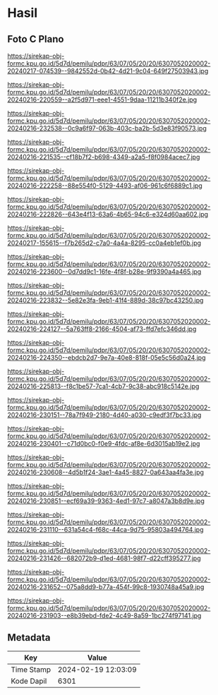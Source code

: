# Hasil

## Foto C Plano

https://sirekap-obj-formc.kpu.go.id/5d7d/pemilu/pdpr/63/07/05/20/20/6307052020002-20240217-074539--9842552d-0b42-4d21-9c04-649f27503943.jpg

https://sirekap-obj-formc.kpu.go.id/5d7d/pemilu/pdpr/63/07/05/20/20/6307052020002-20240216-220559--a2f5d971-eee1-4551-9daa-11211b340f2e.jpg

https://sirekap-obj-formc.kpu.go.id/5d7d/pemilu/pdpr/63/07/05/20/20/6307052020002-20240216-232538--0c9a6f97-063b-403c-ba2b-5d3e83f90573.jpg

https://sirekap-obj-formc.kpu.go.id/5d7d/pemilu/pdpr/63/07/05/20/20/6307052020002-20240216-221535--cf18b7f2-b698-4349-a2a5-f8f0984acec7.jpg

https://sirekap-obj-formc.kpu.go.id/5d7d/pemilu/pdpr/63/07/05/20/20/6307052020002-20240216-222258--88e554f0-5129-4493-af06-961c6f6889c1.jpg

https://sirekap-obj-formc.kpu.go.id/5d7d/pemilu/pdpr/63/07/05/20/20/6307052020002-20240216-222826--643e4f13-63a6-4b65-94c6-e324d60aa602.jpg

https://sirekap-obj-formc.kpu.go.id/5d7d/pemilu/pdpr/63/07/05/20/20/6307052020002-20240217-155615--f7b265d2-c7a0-4a4a-8295-cc0a4eb1ef0b.jpg

https://sirekap-obj-formc.kpu.go.id/5d7d/pemilu/pdpr/63/07/05/20/20/6307052020002-20240216-223600--0d7dd9c1-16fe-4f8f-b28e-9f9390a4a465.jpg

https://sirekap-obj-formc.kpu.go.id/5d7d/pemilu/pdpr/63/07/05/20/20/6307052020002-20240216-223832--5e82e3fa-9eb1-41f4-889d-38c97bc43250.jpg

https://sirekap-obj-formc.kpu.go.id/5d7d/pemilu/pdpr/63/07/05/20/20/6307052020002-20240216-224127--5a763ff8-2166-4504-af73-ffd7efc346dd.jpg

https://sirekap-obj-formc.kpu.go.id/5d7d/pemilu/pdpr/63/07/05/20/20/6307052020002-20240216-224350--ebdcb2d7-9e7a-40e8-818f-05e5c56d0a24.jpg

https://sirekap-obj-formc.kpu.go.id/5d7d/pemilu/pdpr/63/07/05/20/20/6307052020002-20240216-225813--f8c1be57-7ca1-4cb7-9c38-abc918c5142e.jpg

https://sirekap-obj-formc.kpu.go.id/5d7d/pemilu/pdpr/63/07/05/20/20/6307052020002-20240216-230151--78a7f949-2180-4d40-a030-c9edf3f7bc33.jpg

https://sirekap-obj-formc.kpu.go.id/5d7d/pemilu/pdpr/63/07/05/20/20/6307052020002-20240216-230401--c71d0bc0-f0e9-4fdc-af8e-6d3015ab19e2.jpg

https://sirekap-obj-formc.kpu.go.id/5d7d/pemilu/pdpr/63/07/05/20/20/6307052020002-20240216-230608--4d5b1f24-3ae1-4a45-8827-0a643aa4fa3e.jpg

https://sirekap-obj-formc.kpu.go.id/5d7d/pemilu/pdpr/63/07/05/20/20/6307052020002-20240216-230851--ecf69a39-9363-4ed1-97c7-a8047a3b8d9e.jpg

https://sirekap-obj-formc.kpu.go.id/5d7d/pemilu/pdpr/63/07/05/20/20/6307052020002-20240216-231110--631a54c4-f68c-44ca-9d75-95803a494764.jpg

https://sirekap-obj-formc.kpu.go.id/5d7d/pemilu/pdpr/63/07/05/20/20/6307052020002-20240216-231426--682072b9-d1ed-4681-98f7-d22cff395277.jpg

https://sirekap-obj-formc.kpu.go.id/5d7d/pemilu/pdpr/63/07/05/20/20/6307052020002-20240216-231652--075a8dd9-b77a-454f-99c8-1930748a45a9.jpg

https://sirekap-obj-formc.kpu.go.id/5d7d/pemilu/pdpr/63/07/05/20/20/6307052020002-20240216-231903--e8b39ebd-fde2-4c49-8a59-1bc274f97141.jpg


## Metadata

| Key        | Value               |
| ---------- | ------------------- |
| Time Stamp | 2024-02-19 12:03:09 |
| Kode Dapil | 6301                |



